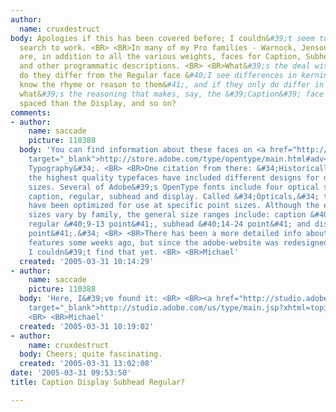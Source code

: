```yaml
---
author:
  name: cruxdestruct
body: Apologies if this has been covered before; I couldn&#39;t seem to get the forum
  search to work. <BR> <BR>In many of my Pro families - Warnock, Jenson, etc - there
  are, in addition to all the various weights, faces for Caption, Subhead, Display,
  and other programmatic descriptions. <BR> <BR>What&#39;s the deal with these? How
  do they differ from the Regular face &#40;I see differences in kerning, but I don&#39;t
  know the rhyme or reason to them&#41;, and if they only do differ in terms of spacing,
  what&#39;s the reasoning that makes, say, the &#39;Caption&#39; face more tightly
  spaced than the Display, and so on?
comments:
- author:
    name: saccade
    picture: 110388
  body: 'You can find information about these faces on <a href="http://store.adobe.com/type/opentype/main.html#adv"
    target="_blank">http://store.adobe.com/type/opentype/main.html#adv</a> under &#34;Advanced
    Typography&#34;. <BR> <BR>One citation from there: &#34;Historically, some of
    the highest quality typefaces have included different designs for different print
    sizes. Several of Adobe&#39;s OpenType fonts include four optical size variations:
    caption, regular, subhead and display. Called &#34;Opticals,&#34; these variations
    have been optimized for use at specific point sizes. Although the exact intended
    sizes vary by family, the general size ranges include: caption &#40;6-8 point&#41;,
    regular &#40;9-13 point&#41;, subhead &#40;14-24 point&#41; and display &#40;25-72
    point&#41;.&#34; <BR> <BR>There has been a more detailed info about the &#34;Pro&#34;
    features some weeks ago, but since the adobe-website was redesigned meanwhile
    I couldn&#39;t find that yet. <BR> <BR>Michael'
  created: '2005-03-31 10:14:29'
- author:
    name: saccade
    picture: 110388
  body: 'Here, I&#39;ve found it: <BR> <BR><a href="http://studio.adobe.com/us/type/main.jsp?xhtml=topics/opticalsize"
    target="_blank">http://studio.adobe.com/us/type/main.jsp?xhtml=topics/opticalsize</a>
    <BR> <BR>Michael'
  created: '2005-03-31 10:19:02'
- author:
    name: cruxdestruct
  body: Cheers; quite fascinating.
  created: '2005-03-31 13:02:08'
date: '2005-03-31 09:53:50'
title: Caption Display Subhead Regular?

---
```

